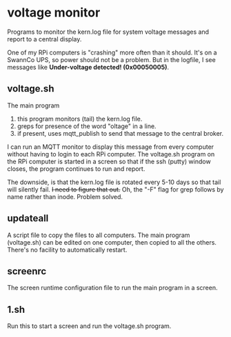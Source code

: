 # voltage monitor
 Programs to monitor the kern.log file for system voltage messages and report to a central display.

One of my RPi computers is "crashing" more often than it should.  It's on a SwannCo UPS, so power should not be a problem.  But in the logfile, I see messages like <b>Under-voltage detected! (0x00050005)</b>.

## voltage.sh
  The main program
1. this program monitors (tail) the kern.log file.
2. greps for presence of the word "oltage" in a line.
3. if present, uses mqtt_publish to send that message to the central broker.

I can run an MQTT monitor to display this message from every computer without having to login to each RPi computer.  The voltage.sh program on the RPi computer is started in a screen so that if the ssh (putty) window closes, the program continues to run and report.

The downside, is that the kern.log file is rotated every 5-10 days so that tail will silently fail. ~~I need to figure that out.~~  Oh, the "-F" flag for grep follows by name rather than inode.  Problem solved.

## updateall
 A script file to copy the files to all computers.  The main program (voltage.sh) can be edited on one computer, then copied to all the others.  There's no facility to automatically restart.  
 
 ## screenrc
  The screen runtime configuration file to run the main program in a screen.
  
 ## 1.sh
  Run this to start a screen and run the voltage.sh program.
  
